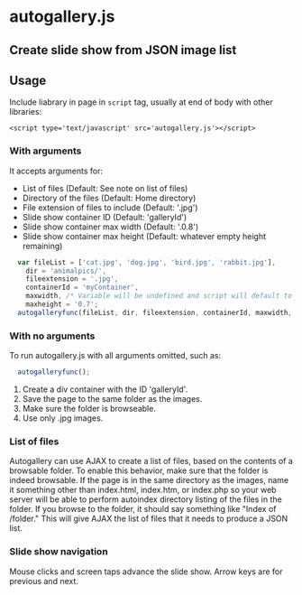 # autogallery.js

## Create slide show from JSON image list

## Usage

Include liabrary in page in `script` tag, usually at end of body with other libraries:

    <script type='text/javascript' src='autogallery.js'></script>
    
### With arguments

It accepts arguments for:
 * List of files (Default: See note on list of files)
 * Directory of the files (Default: Home directory)
 * File extension of files to include (Default: '.jpg')
 * Slide show container ID (Default: 'galleryId')
 * Slide show container max width (Default: '.0.8')
 * Slide show container max height (Default: whatever empty height remaining)

```javascript
  var fileList = ['cat.jpg', 'dog.jpg', 'bird.jpg', 'rabbit.jpg'],
    dir = 'animalpics/',
    fileextension = '.jpg',
    containerId = 'myContainer',
    maxwidth, /* Variable will be undefined and script will default to '0.8' */
    maxheight = '0.7';
  autogalleryfunc(fileList, dir, fileextension, containerId, maxwidth, maxheight);
```

### With no arguments

To run autogallery.js with all arguments omitted, such as:

```javascript
  autogalleryfunc();
```

 1. Create a div container with the ID 'galleryId'.
 2. Save the page to the same folder as the images.
 3. Make sure the folder is browseable.
 4. Use only .jpg images.

### List of files

Autogallery can use AJAX to create a list of files, based on the contents of a browsable folder. To enable this behavior, make sure that the folder is indeed browsable. If the page is in the same directory as the images, name it something other than index.html, index.htm, or index.php so your web server will be able to perform autoindex directory listing of the files in the folder. If you browse to the folder, it should say something like "Index of /folder." This will give AJAX the list of files that it needs to produce a JSON list.

### Slide show navigation

Mouse clicks and screen taps advance the slide show. Arrow keys are for previous and next.
